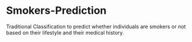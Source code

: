# Smokers-Prediction
Traditional Classification to predict whether individuals are smokers or not based on their lifestyle and their medical history.
